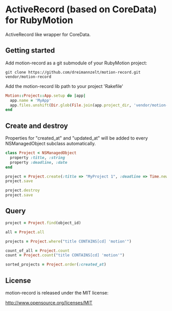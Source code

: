 # ActiveRecord (based on CoreData) for RubyMotion

ActiveRecord like wrapper for CoreData.
	
## Getting started

Add motion-record as a git submodule of your RubyMotion project:

    git clone https://github.com/dreimannzelt/motion-record.git vendor/motion-record

Add the motion-record lib path to your project 'Rakefile'

```ruby
Motion::Project::App.setup do |app|
  app.name = 'MyApp'
  app.files.unshift(Dir.glob(File.join(app.project_dir, 'vendor/motion-record/lib/**/*.rb')))
end
```

## Create and destroy

Properties for "created_at" and "updated_at" will be added to every NSManagedObject subclass automatically. 

```ruby
class Project < NSManagedObject  
  property :title, :string
  property :deadline, :date
end
```

```ruby
project = Project.create(:title => "MyProject 1", :deadline => Time.new)
project.save

project.destroy
project.save
```

## Query

```ruby
project = Project.find(object_id)

all = Project.all

projects = Project.where("title CONTAINS[cd] 'motion'")

count_of_all = Project.count
count = Project.count("title CONTAINS[cd] 'motion'")

sorted_projects = Project.order(:created_at)
```


## License

motion-record is released under the MIT license:

http://www.opensource.org/licenses/MIT